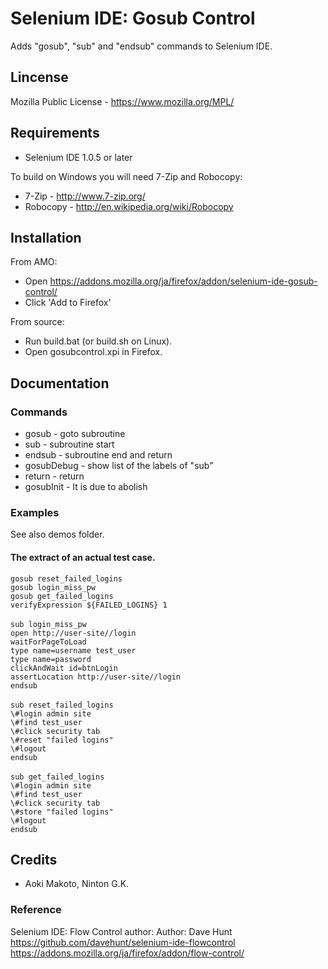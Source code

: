 # Selenium IDE: Gosub Control

Adds "gosub", "sub" and "endsub" commands to Selenium IDE.

## Lincense

Mozilla Public License - https://www.mozilla.org/MPL/

## Requirements

* Selenium IDE 1.0.5 or later
 
To build on Windows you will need 7-Zip and Robocopy:

* 7-Zip - http://www.7-zip.org/
* Robocopy - http://en.wikipedia.org/wiki/Robocopy

## Installation

From AMO:

* Open https://addons.mozilla.org/ja/firefox/addon/selenium-ide-gosub-control/
* Click 'Add to Firefox'

From source:

* Run build.bat (or build.sh on Linux).
* Open gosubcontrol.xpi in Firefox.

## Documentation

### Commands

* gosub - goto subroutine
* sub - subroutine start
* endsub - subroutine end and return
* gosubDebug - show list of the labels of "sub"
* return - return
* gosubInit - It is due to abolish

### Examples

See also demos folder.

#### The extract of an actual test case. 

    gosub reset_failed_logins
    gosub login_miss_pw
    gosub get_failed_logins
    verifyExpression ${FAILED_LOGINS} 1
    　　
    sub login_miss_pw
    open http://user-site//login
    waitForPageToLoad
    type name=username test_user
    type name=password
    clickAndWait id=btnLogin
    assertLocation http://user-site//login
    endsub
    　　
    sub reset_failed_logins
    \#login admin site
    \#find test_user
    \#click security tab
    \#reset "failed logins"
    \#logout
    endsub
    　　
    sub get_failed_logins
    \#login admin site
    \#find test_user
    \#click security tab
    \#store "failed logins"
    \#logout
    endsub

## Credits

* Aoki Makoto, Ninton G.K.

### Reference

Selenium IDE: Flow Control
author: Author: Dave Hunt
https://github.com/davehunt/selenium-ide-flowcontrol
https://addons.mozilla.org/ja/firefox/addon/flow-control/

